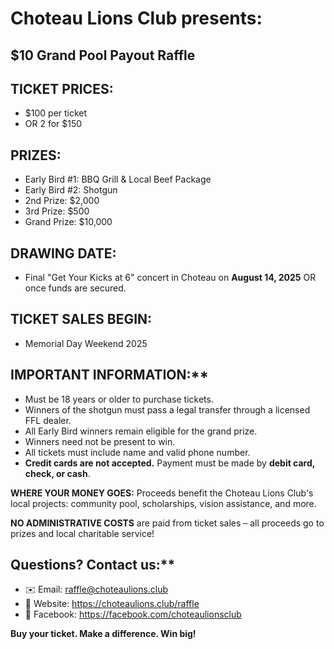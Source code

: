 
# Choteau Lions Club presents:
## $10 Grand Pool Payout Raffle

## TICKET PRICES:

* $100 per ticket
* OR 2 for $150

## PRIZES:

* Early Bird #1: BBQ Grill & Local Beef Package
* Early Bird #2: Shotgun
* 2nd Prize: $2,000
* 3rd Prize: $500
* Grand Prize: $10,000

## DRAWING DATE:

* Final "Get Your Kicks at 6" concert in Choteau on **August 14, 2025** OR once funds are secured.

## TICKET SALES BEGIN:

* Memorial Day Weekend 2025

## IMPORTANT INFORMATION:**

* Must be 18 years or older to purchase tickets.
* Winners of the shotgun must pass a legal transfer through a licensed FFL dealer.
* All Early Bird winners remain eligible for the grand prize.
* Winners need not be present to win.
* All tickets must include name and valid phone number.
* **Credit cards are not accepted.** Payment must be made by **debit card, check, or cash**.

**WHERE YOUR MONEY GOES:** Proceeds benefit the Choteau Lions Club's local projects: community pool, scholarships, vision assistance, and more.

**NO ADMINISTRATIVE COSTS** are paid from ticket sales – all proceeds go to prizes and local charitable service!

## Questions? Contact us:**

* ✉️ Email: <raffle@choteaulions.club>
* 🔗 Website: <https://choteaulions.club/raffle>
* 💾 Facebook: <https://facebook.com/choteaulionsclub>

**Buy your ticket. Make a difference. Win big!**

